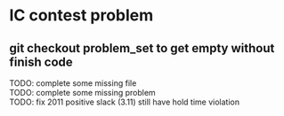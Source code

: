 # IC contest problem
## git checkout problem\_set to get empty without finish code

TODO: complete some missing file  
TODO: complete some missing problem  
TODO: fix 2011 positive slack (3.11) still have hold time violation
